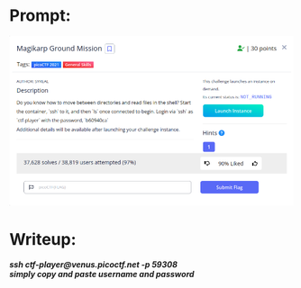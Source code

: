 <h1>
  Prompt:
</h1>

![alt text](prompt.png)

<h1>
  Writeup:
</h1>

<h5>ssh ctf-player@venus.picoctf.net -p 59308<br>
simply copy and paste username and password</h5>
